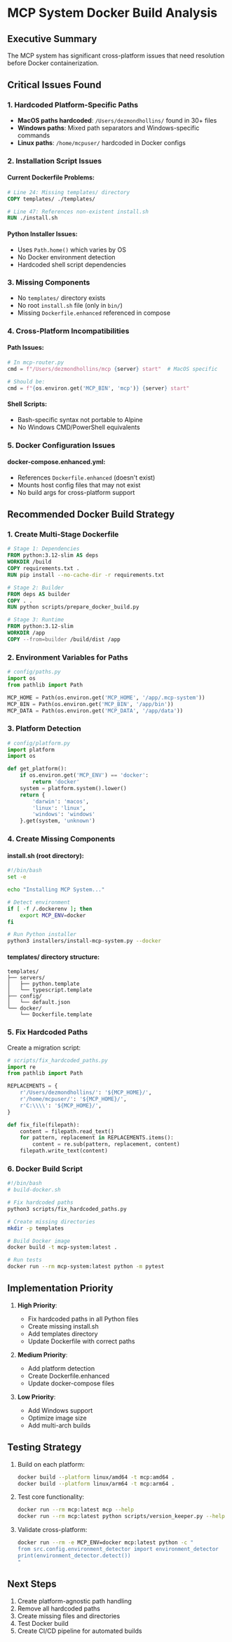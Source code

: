 # MCP System Docker Build Analysis

## Executive Summary
The MCP system has significant cross-platform issues that need resolution before Docker containerization.

## Critical Issues Found

### 1. **Hardcoded Platform-Specific Paths**
- **MacOS paths hardcoded**: `/Users/dezmondhollins/` found in 30+ files
- **Windows paths**: Mixed path separators and Windows-specific commands
- **Linux paths**: `/home/mcpuser/` hardcoded in Docker configs

### 2. **Installation Script Issues**

#### Current Dockerfile Problems:
```dockerfile
# Line 24: Missing templates/ directory
COPY templates/ ./templates/

# Line 47: References non-existent install.sh
RUN ./install.sh
```

#### Python Installer Issues:
- Uses `Path.home()` which varies by OS
- No Docker environment detection
- Hardcoded shell script dependencies

### 3. **Missing Components**
- No `templates/` directory exists
- No root `install.sh` file (only in `bin/`)
- Missing `Dockerfile.enhanced` referenced in compose

### 4. **Cross-Platform Incompatibilities**

#### Path Issues:
```python
# In mcp-router.py
cmd = f"/Users/dezmondhollins/mcp {server} start"  # MacOS specific

# Should be:
cmd = f"{os.environ.get('MCP_BIN', 'mcp')} {server} start"
```

#### Shell Scripts:
- Bash-specific syntax not portable to Alpine
- No Windows CMD/PowerShell equivalents

### 5. **Docker Configuration Issues**

#### docker-compose.enhanced.yml:
- References `Dockerfile.enhanced` (doesn't exist)
- Mounts host config files that may not exist
- No build args for cross-platform support

## Recommended Docker Build Strategy

### 1. **Create Multi-Stage Dockerfile**
```dockerfile
# Stage 1: Dependencies
FROM python:3.12-slim AS deps
WORKDIR /build
COPY requirements.txt .
RUN pip install --no-cache-dir -r requirements.txt

# Stage 2: Builder
FROM deps AS builder
COPY . .
RUN python scripts/prepare_docker_build.py

# Stage 3: Runtime
FROM python:3.12-slim
WORKDIR /app
COPY --from=builder /build/dist /app
```

### 2. **Environment Variables for Paths**
```python
# config/paths.py
import os
from pathlib import Path

MCP_HOME = Path(os.environ.get('MCP_HOME', '/app/.mcp-system'))
MCP_BIN = Path(os.environ.get('MCP_BIN', '/app/bin'))
MCP_DATA = Path(os.environ.get('MCP_DATA', '/app/data'))
```

### 3. **Platform Detection**
```python
# config/platform.py
import platform
import os

def get_platform():
    if os.environ.get('MCP_ENV') == 'docker':
        return 'docker'
    system = platform.system().lower()
    return {
        'darwin': 'macos',
        'linux': 'linux',
        'windows': 'windows'
    }.get(system, 'unknown')
```

### 4. **Create Missing Components**

#### install.sh (root directory):
```bash
#!/bin/bash
set -e

echo "Installing MCP System..."

# Detect environment
if [ -f /.dockerenv ]; then
    export MCP_ENV=docker
fi

# Run Python installer
python3 installers/install-mcp-system.py --docker
```

#### templates/ directory structure:
```
templates/
├── servers/
│   ├── python.template
│   └── typescript.template
├── config/
│   └── default.json
└── docker/
    └── Dockerfile.template
```

### 5. **Fix Hardcoded Paths**

Create a migration script:
```python
# scripts/fix_hardcoded_paths.py
import re
from pathlib import Path

REPLACEMENTS = {
    r'/Users/dezmondhollins/': '${MCP_HOME}/',
    r'/home/mcpuser/': '${MCP_HOME}/',
    r'C:\\\\': '${MCP_HOME}/',
}

def fix_file(filepath):
    content = filepath.read_text()
    for pattern, replacement in REPLACEMENTS.items():
        content = re.sub(pattern, replacement, content)
    filepath.write_text(content)
```

### 6. **Docker Build Script**
```bash
#!/bin/bash
# build-docker.sh

# Fix hardcoded paths
python3 scripts/fix_hardcoded_paths.py

# Create missing directories
mkdir -p templates

# Build Docker image
docker build -t mcp-system:latest .

# Run tests
docker run --rm mcp-system:latest python -m pytest
```

## Implementation Priority

1. **High Priority**:
   - Fix hardcoded paths in all Python files
   - Create missing install.sh
   - Add templates directory
   - Update Dockerfile with correct paths

2. **Medium Priority**:
   - Add platform detection
   - Create Dockerfile.enhanced
   - Update docker-compose files

3. **Low Priority**:
   - Add Windows support
   - Optimize image size
   - Add multi-arch builds

## Testing Strategy

1. Build on each platform:
   ```bash
   docker build --platform linux/amd64 -t mcp:amd64 .
   docker build --platform linux/arm64 -t mcp:arm64 .
   ```

2. Test core functionality:
   ```bash
   docker run --rm mcp:latest mcp --help
   docker run --rm mcp:latest python scripts/version_keeper.py --help
   ```

3. Validate cross-platform:
   ```bash
   docker run --rm -e MCP_ENV=docker mcp:latest python -c "
   from src.config.environment_detector import environment_detector
   print(environment_detector.detect())
   "
   ```

## Next Steps

1. Create platform-agnostic path handling
2. Remove all hardcoded paths
3. Create missing files and directories
4. Test Docker build
5. Create CI/CD pipeline for automated builds